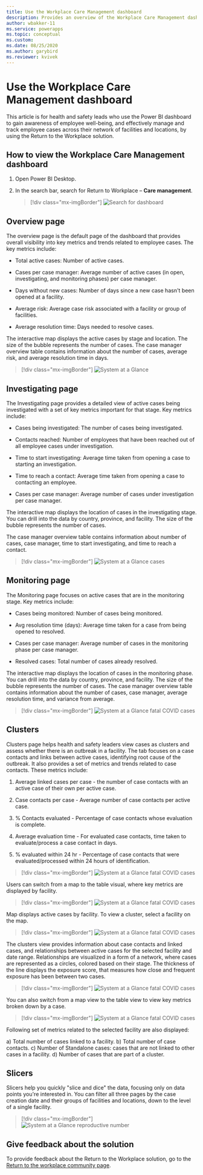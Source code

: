 ```yaml
---
title: Use the Workplace Care Management dashboard
description: Provides an overview of the Workplace Care Management dashboards.
author: wbakker-11
ms.service: powerapps
ms.topic: conceptual
ms.custom: 
ms.date: 08/25/2020
ms.author: garybird
ms.reviewer: kvivek
---
```


# Use the Workplace Care Management dashboard

This article is for health and safety leads who use the Power BI dashboard to gain awareness of employee well-being, and effectively manage and track employee cases across their network of facilities and locations, by using the Return to the Workplace solution.

## How to view the Workplace Care Management dashboard

1. Open Power BI Desktop.

2. In the search bar, search for Return to Workplace – **Care management**.

    > [!div class="mx-imgBorder"]
    > ![Search for dashboard](media/pbi-dash-command-bar2.png "Search for dashboard")

## Overview page

The overview page is the default page of the dashboard that provides overall visibility into key metrics and trends related to employee cases. The key metrics include:

- Total active cases: Number of active cases.

- Cases per case manager: Average number of active cases (in open, investigating, and monitoring phases) per case manager.

- Days without new cases: Number of days since a new case hasn't been opened at a facility.

- Average risk: Average case risk associated with a facility or group of facilities.

- Average resolution time: Days needed to resolve cases.

The interactive map displays the active cases by stage and location. The size of the bubble represents the number of cases. The case manager overview table contains information about the number of cases, average risk, and average resolution time in days.

> [!div class="mx-imgBorder"]
> ![System at a Glance](media/pbi-dash-system-at-a-glance3.png "System at a Glance")

## Investigating page

The Investigating page provides a detailed view of active cases being investigated with a set of key metrics important for that stage. Key metrics include:

- Cases being investigated: The number of cases being investigated.

- Contacts reached: Number of employees that have been reached out of all employee cases under investigation.

- Time to start investigating: Average time taken from opening a case to starting an investigation.

- Time to reach a contact: Average time taken from opening a case to contacting an employee.

- Cases per case manager: Average number of cases under investigation per case manager.

The interactive map displays the location of cases in the investigating stage. You can drill into the data by country, province, and facility. The size of the bubble represents the number of cases. 

The case manager overview table contains information about number of cases, case manager, time to start investigating, and time to reach a contact.

> [!div class="mx-imgBorder"]
> ![System at a Glance cases](media/pbi-dash-report-covidcases2.png "System at a Glance cases")

## Monitoring page 

The Monitoring page focuses on active cases that are in the monitoring stage. Key metrics include:

- Cases being monitored: Number of cases being monitored.

- Avg resolution time (days): Average time taken for a case from being opened to resolved.

- Cases per case manager: Average number of cases in the monitoring phase per case manager.

- Resolved cases: Total number of cases already resolved.

The interactive map displays the location of cases in the monitoring phase. You can drill into the data by country, province, and facility. The size of the bubble represents the number of cases. The case manager overview table contains information about the number of cases, case manager, average resolution time, and variance from average.

> [!div class="mx-imgBorder"]
> ![System at a Glance fatal COVID cases](media/pbi-dash-report-fatalcovidcases2.png "System at a Glance fatal COVID cases")

## Clusters 

Clusters page helps health and safety leaders view cases as clusters and assess whether there is an outbreak in a facility. The tab focuses on a case contacts and links between active cases, identifying root cause of the outbreak. It also provides a set of metrics and trends related to case contacts. These metrics include:

1. Average linked cases per case - the number of case contacts with an active case of their own per active case. 

2. Case contacts per case - Average number of case contacts per active case.

3. % Contacts evaluated - Percentage of case contacts whose evaluation is complete.

4. Average evaluation time - For evaluated case contacts, time taken to evaluate/process a case contact in days.

5. % evaluated within 24 hr - Percentage of case contacts that were evaluated/processed within 24 hours of identification.

> [!div class="mx-imgBorder"]
> ![System at a Glance fatal COVID cases](media/pbi-dash-report-clusternavmap.png "Cluster Nav Map")

Users can switch from a map to the table visual, where key metrics are displayed by facility. 

> [!div class="mx-imgBorder"]
> ![System at a Glance fatal COVID cases](media/pbi-dash-report-clusternavtable.png "Cluster Nav Table")

Map displays active cases by facility. To view a cluster, select a facility on the map. 

> [!div class="mx-imgBorder"]
> ![System at a Glance fatal COVID cases](media/pbi-dash-report-clusternavmap-facility.png "Cluster Nav Map Facility Selected")

The clusters view provides information about case contacts and linked cases, and relationships between active cases for the selected facility and date range. Relationships are visualized in a form of a network, where cases are represented as a circles, colored based on their stage. The thickness of the line displays the exposure score, that measures how close and frequent exposure has been between two cases.

> [!div class="mx-imgBorder"]
> ![System at a Glance fatal COVID cases](media/pbi-dash-report-clusternetwork.png "Cluster Network")

You can also switch from a map view to the table view to view key metrics broken down by a case. 

> [!div class="mx-imgBorder"]
> ![System at a Glance fatal COVID cases](media/pbi-dash-report-clustertable.png "Cluster Table")

Following set of metrics related to the selected facility are also displayed:

a) Total number of cases linked to a facility.
b) Total number of case contacts.
c) Number of Standalone cases: cases that are not linked to other cases in a facility.
d) Number of cases that are part of a cluster.


## Slicers

Slicers help you quickly "slice and dice" the data, focusing only on data points you're interested in. You can filter all three pages by the case creation date and their groups of facilities and locations, down to the level of a single facility. 

> [!div class="mx-imgBorder"]
> ![System at a Glance reproductive number](media/pbi-dash-report-reproductivenumber2.png "System at a Glance reproductive number")

## Give feedback about the solution

To provide feedback about the Return to the Workplace solution, go to the [Return to the workplace community page](https://aka.ms/rtw-community).
